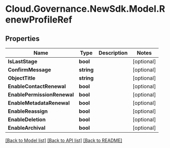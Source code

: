 # Cloud.Governance.NewSdk.Model.RenewProfileRef
## Properties

Name | Type | Description | Notes
------------ | ------------- | ------------- | -------------
**IsLastStage** | **bool** |  | [optional] 
**ConfirmMessage** | **string** |  | [optional] 
**ObjectTitle** | **string** |  | [optional] 
**EnableContactRenewal** | **bool** |  | [optional] 
**EnablePermissionRenewal** | **bool** |  | [optional] 
**EnableMetadataRenewal** | **bool** |  | [optional] 
**EnableReassign** | **bool** |  | [optional] 
**EnableDeletion** | **bool** |  | [optional] 
**EnableArchival** | **bool** |  | [optional] 

[[Back to Model list]](../README.md#documentation-for-models) [[Back to API list]](../README.md#documentation-for-api-endpoints) [[Back to README]](../README.md)

